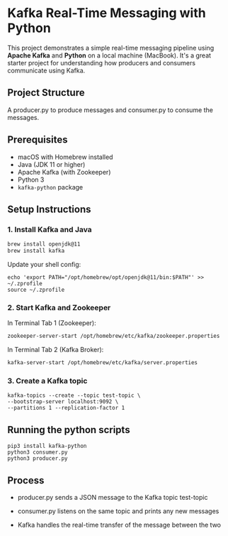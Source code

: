 # Kafka Real-Time Messaging with Python

This project demonstrates a simple real-time messaging pipeline using **Apache Kafka** and **Python** on a local machine (MacBook). It's a great starter project for understanding how producers and consumers communicate using Kafka.

## Project Structure

A producer.py to produce messages and consumer.py to consume the messages.


## Prerequisites

- macOS with Homebrew installed
- Java (JDK 11 or higher)
- Apache Kafka (with Zookeeper)
- Python 3
- `kafka-python` package

## Setup Instructions

### 1. Install Kafka and Java

```bash
brew install openjdk@11
brew install kafka
```

Update your shell config:

```
echo 'export PATH="/opt/homebrew/opt/openjdk@11/bin:$PATH"' >> ~/.zprofile
source ~/.zprofile
```

### 2. Start Kafka and Zookeeper

In Terminal Tab 1 (Zookeeper):

```bash
zookeeper-server-start /opt/homebrew/etc/kafka/zookeeper.properties
```

In Terminal Tab 2 (Kafka Broker):

```bash
kafka-server-start /opt/homebrew/etc/kafka/server.properties
```

### 3. Create a Kafka topic

```
kafka-topics --create --topic test-topic \
--bootstrap-server localhost:9092 \
--partitions 1 --replication-factor 1
```

## Running the python scripts

```
pip3 install kafka-python
python3 consumer.py
python3 producer.py
```

## Process

- producer.py sends a JSON message to the Kafka topic test-topic

- consumer.py listens on the same topic and prints any new messages

- Kafka handles the real-time transfer of the message between the two


